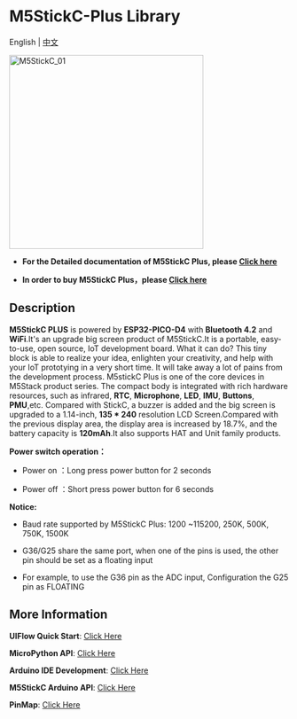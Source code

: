 # M5StickC-Plus Library

English | [中文](README_cn.md)

<img src="https://static-cdn.m5stack.com/resource/docs/static/assets/img/product_pics/core/minicore/m5stickc_plus/m5stickc_plus_01.webp" alt="M5StickC_01" width="350">

* **For the Detailed documentation of M5StickC Plus, please [Click here](https://docs.m5stack.com/#/en/core/m5stickc_plus)**

* **In order to buy M5StickC Plus，please [Click here](https://shop.m5stack.com/collections/m5-controllers/products/m5stickc-plus-esp32-pico-mini-iot-development-kit)**

## Description

**M5StickC PLUS** is powered by **ESP32-PICO-D4** with **Bluetooth 4.2** and **WiFi**.It's an upgrade big screen product of M5StickC.It is a portable, easy-to-use, open source, IoT development board. What it can do? This tiny block is able to realize your idea, enlighten your creativity, and help with your IoT prototying in a very short time. It will take away a lot of pains from the development process. M5stickC Plus is one of the core devices in M5Stack product series. The compact body is integrated with rich hardware resources, such as infrared, **RTC**, **Microphone**, **LED**, **IMU**, **Buttons**, **PMU**,etc. Compared with StickC, a buzzer is added and the big screen is upgraded to a 1.14-inch, **135 * 240** resolution LCD Screen.Compared with the previous display area, the display area is increased by 18.7%, and the battery capacity is **120mAh**.It also supports HAT and Unit family products.

**Power switch operation：**

* Power on ：Long press power button for 2 seconds

* Power off ：Short press power button for 6 seconds

**Notice:**

* Baud rate supported by M5StickC Plus: 1200 ~115200, 250K, 500K, 750K, 1500K

* G36/G25 share the same port, when one of the pins is used, the other pin should be set as a floating input
* For example, to use the G36 pin as the ADC input, Configuration the G25 pin as FLOATING

## More Information

**UIFlow Quick Start**: [Click Here](https://docs.m5stack.com/en/quick_start/m5stickc_plus/uiflow)

**MicroPython API**: [Click Here](https://docs.m5stack.com/en/mpy/display/m5stack_lvgl)

**Arduino IDE Development**: [Click Here](https://docs.m5stack.com/en/quick_start/m5stickc_plus/arduino)

**M5StickC Arduino API**: [Click Here](https://docs.m5stack.com/en/api/stickc/system_m5stickc)

**PinMap**: [Click Here](https://docs.m5stack.com/en/core/m5stickc_plus)
